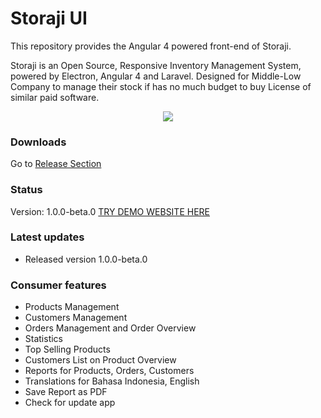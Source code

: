# Storaji UI

This repository provides the Angular 4 powered front-end of Storaji.

Storaji is an Open Source, Responsive Inventory Management System, powered by Electron, Angular 4 and Laravel. Designed for Middle-Low Company to manage their stock if has no much budget to buy License of similar paid software.

<p align="center">
  <img src="https://indomaximtechid.github.io/storaji/screenshoots/cover.png">
</p>

### Downloads
Go to [Release Section](https://github.com/IndomaximTechID/storaji/releases/)

### Status
Version: 1.0.0-beta.0
[TRY DEMO WEBSITE HERE](https://indomaximtechid.github.io/storaji/)

### Latest updates
- Released version 1.0.0-beta.0

### Consumer features
- Products Management
- Customers Management
- Orders Management and Order Overview
- Statistics
- Top Selling Products
- Customers List on Product Overview
- Reports for Products, Orders, Customers
- Translations for Bahasa Indonesia, English
- Save Report as PDF
- Check for update app